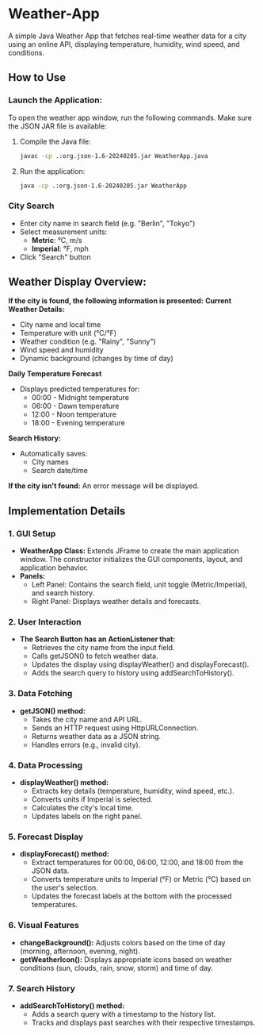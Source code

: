 # Weather-App
A simple Java Weather App that fetches real-time weather data for a city using an online API, displaying temperature, humidity, wind speed, and conditions.

## How to Use
### Launch the Application: 
To open the weather app window, run the following commands. Make sure the JSON JAR file is available:
  1. Compile the Java file:
        ```bash
        javac -cp .:org.json-1.6-20240205.jar WeatherApp.java
        ```
  2. Run the application:
        ```bash
        java -cp .:org.json-1.6-20240205.jar WeatherApp
        ```
### City Search
- Enter city name in search field (e.g. "Berlin", "Tokyo")
- Select measurement units:
  - **Metric**: °C, m/s
  - **Imperial**: °F, mph
- Click "Search" button



## Weather Display Overview:
**If the city is found, the following information is presented:**
**Current Weather Details:**
- City name and local time
- Temperature with unit (°C/°F)
- Weather condition (e.g. "Rainy", "Sunny")
- Wind speed and humidity
- Dynamic background (changes by time of day)

**Daily Temperature Forecast**
- Displays predicted temperatures for:
  - 00:00 - Midnight temperature
  - 06:00 - Dawn temperature
  - 12:00 - Noon temperature
  - 18:00 - Evening temperature

**Search History:**
- Automatically saves:
  - City names
  - Search date/time

**If the city isn't found:**
An error message will be displayed.


## Implementation Details
### 1. GUI Setup
  - **WeatherApp Class:** Extends JFrame to create the main application window. The constructor initializes the GUI components, layout, and application behavior.
  - **Panels:** 
    - Left Panel: Contains the search field, unit toggle (Metric/Imperial), and search history.
    - Right Panel: Displays weather details and forecasts.
      
### 2. User Interaction
- **The Search Button has an ActionListener that:** 
  - Retrieves the city name from the input field.
  - Calls getJSON() to fetch weather data.
  - Updates the display using displayWeather() and displayForecast().
  - Adds the search query to history using addSearchToHistory().

### 3. Data Fetching
- **getJSON() method:** 
  - Takes the city name and API URL.
  - Sends an HTTP request using HttpURLConnection.
  - Returns weather data as a JSON string.
  - Handles errors (e.g., invalid city).

### 4. Data Processing
- **displayWeather() method:**
  - Extracts key details (temperature, humidity, wind speed, etc.).
  - Converts units if Imperial is selected.
  - Calculates the city's local time.
  - Updates labels on the right panel.

### 5. Forecast Display
- **displayForecast() method:**
  - Extract temperatures for 00:00, 06:00, 12:00, and 18:00 from the JSON data.
  - Converts temperature units to Imperial (°F) or Metric (°C) based on the user's selection.
  - Updates the forecast labels at the bottom with the processed temperatures.
    
### 6. Visual Features
  - **changeBackground():** Adjusts colors based on the time of day (morning, afternoon, evening, night).
  - **getWeatherIcon():** Displays appropriate icons based on weather conditions (sun, clouds, rain, snow, storm) and time of day.

### 7. Search History
- **addSearchToHistory() method:**
  - Adds a search query with a timestamp to the history list.
  - Tracks and displays past searches with their respective timestamps.
